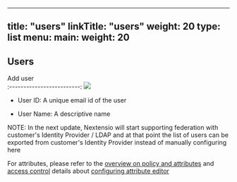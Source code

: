 
---
title: "users"
linkTitle: "users"
weight: 20
type: list
menu:
  main:
    weight: 20
---

## Users

Add user             
:-------------------------:
![](/configurations/users/user_add.jpg) 

* User ID: A unique email id of the user

* User Name: A descriptive name

NOTE: In the next update, Nextensio will start supporting federation with
customer's Identity Provider / LDAP and at that point the list of users can be
exported from customer's Identity Provider instead of manually configuring here

For attributes, please refer to the [overview on policy and attributes](/architecture/policyattr.html) 
and [access control](/architecture/accesscontrol.html) details about [configuring attribute editor](../configurations/attributeeditor.html) 